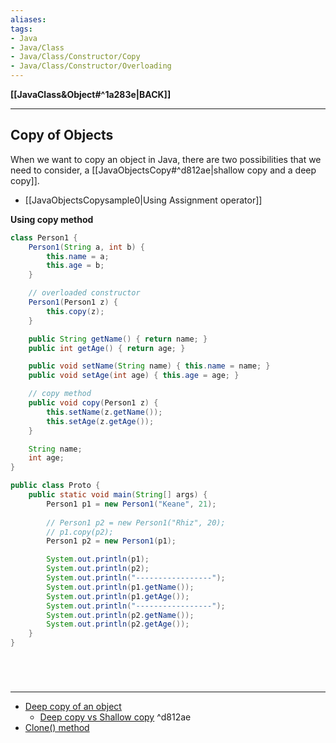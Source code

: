 ```yaml
---
aliases:
tags:
- Java
- Java/Class
- Java/Class/Constructor/Copy
- Java/Class/Constructor/Overloading
---
```

**[[JavaClass&Object#^1a283e|BACK]]**

---
## Copy of Objects
When we want to copy an object in Java, there are two possibilities that we need to consider, a [[JavaObjectsCopy#^d812ae|shallow copy and a deep copy]].
- [[JavaObjectsCopysample0|Using Assignment operator]]

**Using copy method**
```java
class Person1 {
    Person1(String a, int b) {
        this.name = a;
        this.age = b;
    }

	// overloaded constructor
    Person1(Person1 z) {
        this.copy(z);
    }

    public String getName() { return name; }
	public int getAge() { return age; }

    public void setName(String name) { this.name = name; }
	public void setAge(int age) { this.age = age; }

	// copy method
    public void copy(Person1 z) {
        this.setName(z.getName());
        this.setAge(z.getAge());
    }

    String name;
    int age;
}

public class Proto {
    public static void main(String[] args) {
        Person1 p1 = new Person1("Keane", 21);
        
        // Person1 p2 = new Person1("Rhiz", 20);
        // p1.copy(p2);
        Person1 p2 = new Person1(p1);

        System.out.println(p1);
        System.out.println(p2);
        System.out.println("-----------------");
        System.out.println(p1.getName());
        System.out.println(p1.getAge());
        System.out.println("-----------------");
        System.out.println(p2.getName());
        System.out.println(p2.getAge());
    }
}
```

<br>

# 
---
- [Deep copy of an object](https://www.baeldung.com/java-deep-copy)
	- [Deep copy vs Shallow copy](https://www.baeldung.com/cs/deep-vs-shallow-copy) ^d812ae
- [Clone() method](https://www.geeksforgeeks.org/clone-method-in-java-2/)